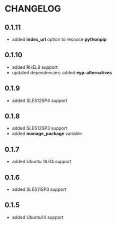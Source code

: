 # CHANGELOG

## 0.1.11

* added **index_url** option to resouce **pythonpip**

## 0.1.10

* added RHEL8 support
* updated dependencies: added **eyp-alternatives**

## 0.1.9

* added SLES12SP4 support

## 0.1.8

* added SLES12SP3 support
* added **manage_package** variable

## 0.1.7

* added Ubuntu 18.04 support

## 0.1.6

* added SLES11SP3 support

## 0.1.5

* added Ubuntu14 support
